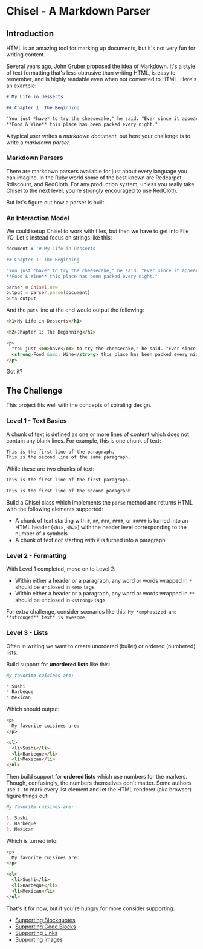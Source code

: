 # Chisel - A Markdown Parser

## Introduction

HTML is an amazing tool for marking up documents, but it's not very fun for
writing content.

Several years ago, John Gruber proposed [the idea of Markdown](http://daringfireball.net/projects/markdown/syntax). It's a style of
text formatting that's less obtrusive than writing HTML, is easy to remember,
and is highly readable even when not converted to HTML. Here's an example:

```markdown
# My Life in Desserts

## Chapter 1: The Beginning

"You just *have* to try the cheesecake," he said. "Ever since it appeared in
**Food & Wine** this place has been packed every night."
```

A typical user writes a *markdown document*, but here your challenge is to
write a *markdown parser*.

### Markdown Parsers

There are markdown parsers available for just about every language you can
imagine. In the Ruby world some of the best known are Redcarpet, Rdiscount, and
RedCloth. For any production system, unless you really take Chisel to the next
level, you're [strongly encouraged to use RedCloth](https://github.com/vmg/redcarpet).

But let's figure out how a parser is built.

### An Interaction Model

We could setup Chisel to work with files, but then we have to get into File I/O.
Let's instead focus on strings like this:

```ruby
document = '# My Life in Desserts

## Chapter 1: The Beginning

"You just *have* to try the cheesecake," he said. "Ever since it appeared in
**Food & Wine** this place has been packed every night."'

parser = Chisel.new
output = parser.parse(document)
puts output
```

And the `puts` line at the end would output the following:

```html
<h1>My Life in Desserts</h1>

<h2>Chapter 1: The Beginning</h2>

<p>
  "You just <em>have</em> to try the cheesecake," he said. "Ever since it appeared in
  <strong>Food &amp; Wine</strong> this place has been packed every night."
</p>
```

Got it?

## The Challenge

This project fits well with the concepts of spiraling design.

### Level 1 - Text Basics

A chunk of text is defined as one or more lines of content which does not
contain any blank lines. For example, this is one chunk of text:

```markdown
This is the first line of the paragraph.
This is the second line of the same paragraph.
```

While these are two chunks of text:

```markdown
This is the first line of the first paragraph.

This is the first line of the second paragraph.
```

Build a Chisel class which implements the `parse` method and returns HTML with
the following elements supported:

* A chunk of text starting with `#`, `##`, `###`, `####`, or `#####` is turned
into an HTML header (`<h1>`, `<h2>`) with the header level corresponding to the
number of `#` symbols
* A chunk of text *not* starting with `#` is turned into a paragraph

### Level 2 - Formatting

With Level 1 completed, move on to Level 2:

* Within either a header or a paragraph, any word or words wrapped in `*` should
be enclosed in `<em>` tags
* Within either a header or a paragraph, any word or words wrapped in `**` should
be enclosed in `<strong>` tags

For extra challenge, consider scenarios like this: `My *emphasized and **stronged** text* is awesome.`

### Level 3 - Lists

Often in writing we want to create unordered (bullet) or ordered (numbered) lists.

Build support for **unordered lists** like this:

```markdown
My favorite cuisines are:

* Sushi
* Barbeque
* Mexican
```

Which should output:

```html
<p>
  My favorite cuisines are:
</p>

<ul>
  <li>Sushi</li>
  <li>Barbeque</li>
  <li>Mexican</li>
</ul>
```

Then build support for **ordered lists** which use numbers for the markers.
Though, confusingly, the numbers themselves don't matter. Some authors use `1.`
to mark every list element and let the HTML renderer (aka browser) figure things out:

```markdown
My favorite cuisines are:

1. Sushi
2. Barbeque
3. Mexican
```

Which is turned into:

```html
<p>
  My favorite cuisines are:
</p>

<ol>
  <li>Sushi</li>
  <li>Barbeque</li>
  <li>Mexican</li>
</ol>
```

That's it for now, but if you're hungry for more consider supporting:

* [Supporting Blockquotes](http://daringfireball.net/projects/markdown/syntax#blockquote)
* [Supporting Code Blocks](http://daringfireball.net/projects/markdown/syntax#precode)
* [Supporting Links](http://daringfireball.net/projects/markdown/syntax#link)
* [Supporting Images](http://daringfireball.net/projects/markdown/syntax#img)
